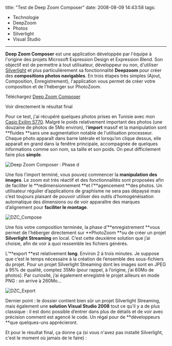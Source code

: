 title: "Test de Deep Zoom Composer"
date: 2008-08-09 14:43:58
tags:
  - Technologie
  - DeepZoom
  - Photos
  - Silverlight
  - Visual Studio
---

**Deep Zoom Composer** est une application développée par l'équipe à l'origine des projets Microsoft Expression Design et Expression Blend. Son objectif est de permettre à tout utilisateur, développeur ou non, d'utiliser [Silverlight](http://fr.wikipedia.org/wiki/Microsoft_Silverlight) et plus particulièrement sa fonctionnalité **Deepzoom** pour créer des **compositions photos navigables**. En trois étapes très simples (Ajout, Composition, Enregistrement), l'application vous permet de créer votre composition et de l'héberger sur PhotoZoom.

Téléchargez [Deep Zoom Composer](http://www.microsoft.com/en-us/download/details.aspx?id=24819)

Voir directement le résultat final

Pour ce test, j'ai récupéré quelques photos prises en Tunisie avec mon [Casio Exilim S770](http://www.casio-europe.com/euro/exilim/exilimcard/exs770/). Malgré le poids relativement important des photos (une douzaine de photos de 5Mo environ), l'**import** massif et la manipulation sont **fluides **sans une augmentation notable de l'utilisation processeur. Chaque photo apparaît dans barre latérale et lorsqu’on clique dessus, elle apparaît en grand dans la fenêtre principale, accompagnée de quelques informations comme son nom, sa taille et son poids. On peut difficilement faire plus **simple**.

![Deep Zoom Composer&nbsp;: Phase d](/images/)

Une fois l'import terminé, vous pouvez commencer la **manipulation des images**. Le zoom est très réactif et des fonctionnalités sont proposées afin de faciliter le **redimensionnement **et l’**agencement **des photos. Un utilisateur régulier d’applications de graphisme ne sera pas dépaysé mais c’est toujours plaisant de pouvoir utiliser des outils d’homogénéisation automatique des dimensions ou de voir apparaître des marques d’alignement pour **faciliter le montage**.

![DZC_Compose](/images/)

Une fois votre composition terminée, la phase d’**enregistrement **vous permet de l’héberger directement sur **PhotoZoom **ou de créer un projet **Silverlight Streaming** en local. C’est cette deuxième solution que j’ai choisie, afin de voir à quoi ressemble les fichiers générés.

L’**export **est relativement **long**. Environ 2 à trois minutes. Je suppose que c’est le temps nécessaire à la création de l’ensemble des sous-fichiers du projet. Pour un projet Silverlight Streaming dont les images sont en JPEG à 95% de qualité, comptez 35Mo (pour rappel, à l’origine, j’ai 60Mo de photos). Par curiosité, j’ai également enregistré le projet ailleurs en mode PNG&nbsp;: on arrive à 260Mo…

![DZC_Export](/images/)

Dernier point&nbsp;: le dossier contient bien sûr un projet Silverlight Streaming, mais également une **solution Visual Studio 2008** tout ce qu’il y a de plus classique&nbsp;: il est donc possible d’entrer dans plus de détails et de voir avec précision comment est agencé le code. Un régal pour de **développeurs **que quelques-uns apprécieront.

<a name="result"></a>Et pour le résultat final, ça donne ça (si vous n'avez pas installé Silverlight, c'est le moment où jamais de le faire)&nbsp;: